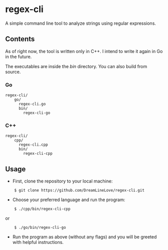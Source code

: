 # regex-cli
A simple command line tool to analyze strings using regular expressions.

## Contents
As of right now, the tool is written only in C++. 
I intend to write it again in Go in the future.

The executables are inside the *bin* directory. You can also build from source.
### Go
```
regex-cli/
    go/
      regex-cli.go
      bin/
        regex-cli-go
```
### C++
```
regex-cli/
    cpp/
      regex-cli.cpp
      bin/
        regex-cli-cpp
```

## Usage
 
- First, clone the repository to your local machine:
```
    $ git clone https://github.com/DreamLineLove/regex-cli.git
```
- Choose your preferred language and run the program:
```
    $ ./cpp/bin/regex-cli-cpp
```
or
```
    $ ./go/bin/regex-cli-go
```
- Run the program as above (without any flags) and you will be greeted with helpful instructions.
